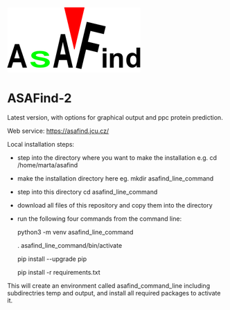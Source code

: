 
### ![ASAFind logo](ASAFind_logo_small.png "ASAFind logo")
# ASAFind-2
Latest version, with options for graphical output and ppc protein prediction.

Web service: https://asafind.jcu.cz/

Local installation steps:

* step into the directory where you want to make the installation e.g.
cd /home/marta/asafind

* make the installation directory here eg.
mkdir asafind_line_command

* step into this directory
cd asafind_line_command

* download all files of this repository and copy them into the directory

* run the following four commands from the command line:

  python3 -m venv asafind_line_command

  . asafind_line_command/bin/activate

  pip install --upgrade pip

  pip install -r requirements.txt

This will create an environment called asafind_command_line including subdirectries temp and output, and install all required packages to activate it.
